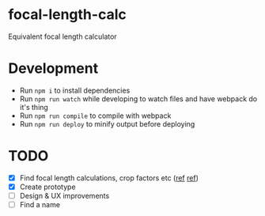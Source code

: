 # focal-length-calc
Equivalent focal length calculator

# Development
* Run `npm i` to install dependencies
* Run `npm run watch` while developing to watch files and have webpack do it's thing
* Run `npm run compile` to compile with webpack
* Run `npm run deploy` to minify output before deploying

# TODO
- [x] Find focal length calculations, crop factors etc ([ref](http://www.wikiwand.com/en/Crop_factor) [ref](http://www.wikiwand.com/en/Image_sensor_format))
- [x] Create prototype
- [ ] Design & UX improvements
- [ ] Find a name
